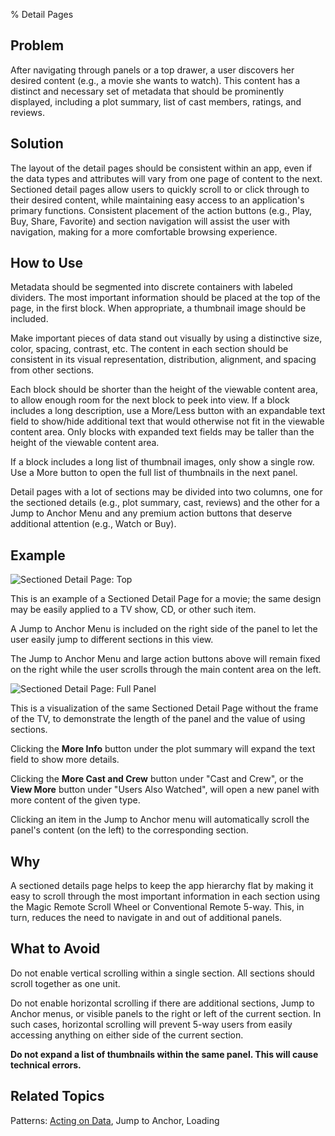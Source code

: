 ﻿% Detail Pages

## Problem

After navigating through panels or a top drawer, a user discovers her desired
content (e.g., a movie she wants to watch).  This content has a distinct and
necessary set of metadata that should be prominently displayed, including a plot
summary, list of cast members, ratings, and reviews.

## Solution

The layout of the detail pages should be consistent within an app, even if the
data types and attributes will vary from one page of content to the next.
Sectioned detail pages allow users to quickly scroll to or click through to
their desired content, while maintaining easy access to an application's primary
functions.  Consistent placement of the action buttons (e.g., Play, Buy, Share,
Favorite) and section navigation will assist the user with navigation, making
for a more comfortable browsing experience.

## How to Use

Metadata should be segmented into discrete containers with labeled dividers.
The most important information should be placed at the top of the page, in the
first block.  When appropriate, a thumbnail image should be included.

Make important pieces of data stand out visually by using a distinctive size,
color, spacing, contrast, etc.  The content in each section should be consistent
in its visual representation, distribution, alignment, and spacing from other
sections.

Each block should be shorter than the height of the viewable content area, to
allow enough room for the next block to peek into view.  If a block includes a
long description, use a More/Less button with an expandable text field to
show/hide additional text that would otherwise not fit in the viewable content
area.  Only blocks with expanded text fields may be taller than the height of
the viewable content area.

If a block includes a long list of thumbnail images, only show a single row.
Use a More button to open the full list of thumbnails in the next panel.

Detail pages with a lot of sections may be divided into two columns, one for the
sectioned details (e.g., plot summary, cast, reviews) and the other for a Jump
to Anchor Menu and any premium action buttons that deserve additional attention
(e.g., Watch or Buy).

## Example

![_Sectioned Detail Page: Top_](../../../../assets/dg-displaying-data-detail-pages-1.jpg)

This is an example of a Sectioned Detail Page for a movie; the same design may
be easily applied to a TV show, CD, or other such item.

A Jump to Anchor Menu is included on the right side of the panel to let the user
easily jump to different sections in this view.

The Jump to Anchor Menu and large action buttons above will remain fixed on the
right while the user scrolls through the main content area on the left.

![_Sectioned Detail Page: Full Panel_](../../../../assets/dg-displaying-data-detail-pages-2.png)

This is a visualization of the same Sectioned Detail Page without the frame of
the TV, to demonstrate the length of the panel and the value of using sections.

Clicking the **More Info** button under the plot summary will expand the text
field to show more details.

Clicking the **More Cast and Crew** button under "Cast and Crew", or the **View
More** button under "Users Also Watched", will open a new panel with more
content of the given type.

Clicking an item in the Jump to Anchor menu will automatically scroll the
panel's content (on the left) to the corresponding section.

## Why

A sectioned details page helps to keep the app hierarchy flat by making it easy
to scroll through the most important information in each section using the Magic
Remote Scroll Wheel or Conventional Remote 5-way.  This, in turn, reduces the
need to navigate in and out of additional panels.

## What to Avoid

Do not enable vertical scrolling within a single section.  All sections should
scroll together as one unit.

Do not enable horizontal scrolling if there are additional sections, Jump to
Anchor menus, or visible panels to the right or left of the current section.  In
such cases, horizontal scrolling will prevent 5-way users from easily accessing
anything on either side of the current section.

**Do not expand a list of thumbnails within the same panel.  This will cause
technical errors.**

## Related Topics

Patterns: [Acting on Data](../acting-on-data.html), Jump to Anchor, Loading
